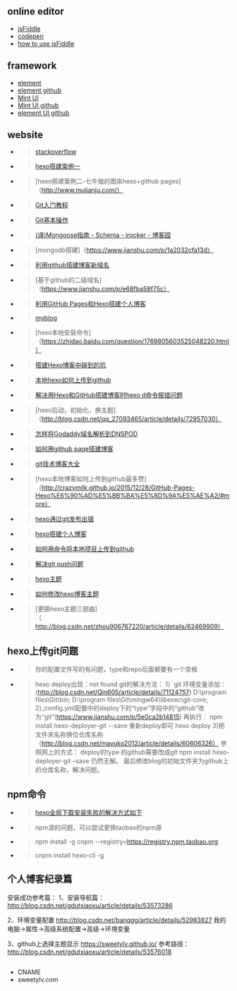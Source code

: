 ## online editor
* [jsFiddle](https://jsfiddle.net/)
* [codepen](https://codepen.io/)
* [how to use jsFiddle](http://doc.jsfiddle.net/)

## framework
* [element](http://element.eleme.io/#/zh-CN)
* [element github](https://github.com/ElemeFE/element)
* [Mint UI](http://mint-ui.github.io/#!/zh-cn)
* [Mint UI github](https://github.com/ElemeFE/mint-ui)
* [element UI github](https://github.com/elemefe)

## website
* >[stackoverflow](https://stackoverflow.com/)
* >[hexo搭建案例一](http://www.xieyuxuan.cc/)
* >[hexo搭建案例二-七牛做的图床hexo+github pages]（http://www.mulianju.com/）
* >[Git入门教程](http://git.oschina.net/progit/)
* >[Git基本操作](http://blog.csdn.net/u011974987/article/details/50973740)
* >[(译)Mongoose指南 - Schema - irocker - 博客园](https://www.cnblogs.com/irocker/p/mongoose-schema.html)
* >[mongodb搭建]（https://www.jianshu.com/p/1a2032cfa13d）
* >[利用github搭建博客新域名](https://www.jianshu.com/p/05289a4bc8b2)
* >[基于github的二级域名]（https://www.jianshu.com/p/e68fba58f75c）
* >[利用GitHub Pages和Hexo搭建个人博客](https://www.cnblogs.com/scplee/p/5533292.html)
* >[myblog](https://sweetylv.github.io/index.html)
* >[hexo本地安装命令]（https://zhidao.baidu.com/question/1769805603525048220.html）
* >[搭建Hexo博客中碰到的坑](https://www.jianshu.com/p/a2fe56d11c4f)
* >[本地hexo如何上传到github](https://www.cnblogs.com/imapla/p/5533000.html)
* >[解决用Hexo和GitHub搭建博客时hexo d命令报错问题](http://blog.csdn.net/Greenovia/article/details/60576985)
* >[hexo启动，初始化，换主题]（http://blog.csdn.net/qq_27093465/article/details/72957030）
* >[怎样将Godaddy域名解析到DNSPOD](https://jingyan.baidu.com/article/39810a23c5a3a3b636fda699.html)
* >[如何用github page搭建博客](https://www.zhihu.com/question/59088760/answer/161640592)
* >[git技术博客大全](http://blog.csdn.net/renfufei/article/details/37725057)
* >[hexo本地博客如何上传到github最多赞]（http://crazymilk.github.io/2015/12/28/GitHub-Pages-Hexo%E6%90%AD%E5%BB%BA%E5%8D%9A%E5%AE%A2/#more）
* >[hexo通过git发布出错](https://www.jianshu.com/p/017e01718d41)
* >[hexo搭建个人博客](https://www.jianshu.com/p/c1abb25aa8c7)
* >[如何用命令将本地项目上传到github](https://www.cnblogs.com/eedc/p/6168430.html)
* >[解决git push问题](https://jingyan.baidu.com/album/f3e34a12a25bc8f5ea65354a.html?picindex=2)
* >[hexo主题](https://www.v2ex.com/t/165661)
* >[如何修改hexo博客主题](http://blog.csdn.net/gdutxiaoxu/article/details/53576018)
* >[更换hexo主题三部曲]（http://blog.csdn.net/zhou906767220/article/details/62469909）

## hexo上传git问题
* >你的配置文件写的有问题，type和repo后面都要有一个空格
* >hexo deploy出现：not found git的解决方法：
1）git 环境变量添加：(http://blog.csdn.net/Qin605/article/details/71124757)
D:\program files\Git\bin; 
D:\program files\Git\mingw64\libexec\git-core; 
2)_config.yml配置中的deploy下的“type”字段中的“github”改为“git”(https://www.jianshu.com/p/5e0ca2b14815)
再执行：
npm install hexo-deployer-git --save
重新deploy即可
hexo deploy
3)把文件夹名称换位仓库名称（http://blog.csdn.net/mayuko2012/article/details/60606326）
参照网上的方式：
deploy的type 的github需要改成git
npm install hexo-deployer-git –save
仍然无解。
最后修改blog的初始文件夹为github上的仓库名称，解决问题。

## npm命令
* >[hexo全局下载安装失败的解决方式如下](https://www.zhihu.com/question/27616505)
* > npm源的问题，可以尝试更换taobao的npm源
* >npm install -g cnpm --registry=https://registry.npm.taobao.org
* >cnpm install hexo-cli -g

## 个人博客纪录篇
安装成功参考篇：
1、安装导航篇：
http://blog.csdn.net/gdutxiaoxu/article/details/53573286

2、环境变量配置
http://blog.csdn.net/banqgg/article/details/52983827
我的电脑->属性->高级系统配置->高级->环境变量

3、github上选择主题显示
https://sweetylv.github.io/
参考路径：http://blog.csdn.net/gdutxiaoxu/article/details/53576018 

## 
* CNAME
* sweetylv.com

